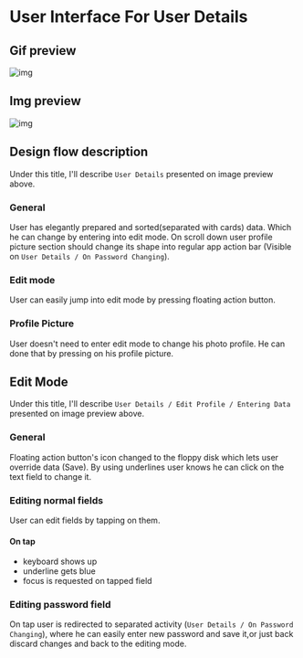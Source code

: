 # User Interface For User Details

## Gif preview

![img](https://i.imgur.com/nXYG05M.gif)

## Img preview

![img](https://i.imgur.com/HqlVSCA.png)

## Design flow description

Under this title, I'll describe `User Details` presented on image preview above.

### General

User has elegantly prepared and sorted(separated with cards) data. Which he can change by entering into edit mode.
On scroll down user profile picture section should change its shape into regular app action bar (Visible on `User Details / On Password Changing`).
### Edit mode

User can easily jump into edit mode by pressing floating action button.

### Profile Picture

User doesn't need to enter edit mode to change his photo profile. He can done that by pressing on his profile picture.

## Edit Mode
Under this title, I'll describe `User Details / Edit Profile / Entering Data` presented on image preview above.

### General

Floating action button's icon changed to the floppy disk which lets user override data (Save).
By using underlines user knows he can click on the text field to change it.

### Editing normal fields

User can edit fields by tapping on them.

#### On tap
* keyboard shows up
* underline gets blue
* focus is requested on tapped field

### Editing password field

On tap user is redirected to separated activity (`User Details / On Password Changing`),
where he can easily enter new password and save it,or just back discard changes and back to the editing mode.